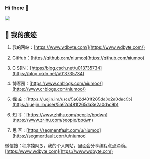 ### Hi there 👋 

![](https://github-readme-stats.vercel.app/api?username=niumoo&show_icons=true&theme=Gradient)

## 🏃 我的痕迹

1. 我的网站：[https://www.wdbyte.com/](https://www.wdbyte.com/)

2. GitHub：[https://github.com/niumoo](https://github.com/niumoo)

3. C SDN：[https://blog.csdn.net/u013735734](https://blog.csdn.net/u013735734)

4. 博客园：[https://www.cnblogs.com/niumoo/](https://www.cnblogs.com/niumoo/)

5. 掘    金：[https://juejin.im/user/5a62d481f265da3e2a0dac9b](https://juejin.im/user/5a62d481f265da3e2a0dac9b)

6. 知    乎：[https://www.zhihu.com/people/bpdwn](https://www.zhihu.com/people/bpdwn)

7. 思    否：[https://segmentfault.com/u/niumoo](https://segmentfault.com/u/niumoo)

微信搜：程序猿阿朗，我的个人网站，里面会分享编程点点滴滴。[https://www.wdbyte.com](https://www.wdbyte.com)
